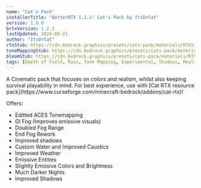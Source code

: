 ```yaml
---
name: "Cat's Pack"
installerTitle: "BetterRTX 1.2.2: Cat's Pack by ItsDrCat"
version: 1.0.0
brtxVersion: 1.2.2
lastUpdated: 2024-09-21
author: "ItsDrCat"
rtxStub: https://cdn.bedrock.graphics/presets/cats-pack/materials/RTXStub.material.bin
toneMappingStub: https://cdn.bedrock.graphics/presets/cats-pack/materials/RTXPostFX.Tonemapping.material.bin
bloomStub: https://cdn.bedrock.graphics/presets/cats-pack/materials/RTXPostFX.Bloom.material.bin
tags: [Depth of Field, Rain, Tone Mapping, Experimental, Shadows, Realistic, Survival]
---
```


<p className="lead">A Cinematic pack that focuses on colors and realism, whilst also keeping survival playability in mind.
For best experience, use with [Cat RTX resource pack](https://www.curseforge.com/minecraft-bedrock/addons/cat-rtx)!</p>

Offers:

- Editted ACES Tonemapping
- GI Fog (Improves emissive visuals)
- Doubled Fog Range
- End Fog Rework
- Improved shadows
- Custom Water and Improved Caustics
- Improved Weather
- Emissive Entities
- Slightly Emissive Colors and Brightness
- Much Darker Nights
- Improved Shadows